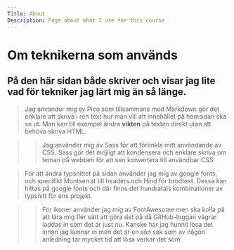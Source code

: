 ```yaml
---
Title: About
Description: Page about what I use for this course
---
```


Om teknikerna som används
==================

På den här sidan både skriver och visar jag lite vad för tekniker jag lärt mig än så länge.
-------------------

> Jag använder mig av Pico som tillsammans med Markdown gör det enklare att skriva i ren text hur man vill att  innehållet på hemsidan ska se ut. Man kan till exempel ändra **vikten** på texten direkt utan att behöva skriva HTML.

>> Jag använder mig av Sass för att förenkla mitt användande av CSS. Sass gör det möjligt att kondensera och enklare skriva om teman på webben för att sen konvertera till användbar CSS.

> För att ändra typsnittet på sidan använder jag mig av google fonts, och specifikt Montserrat till headers och Hind för brödtext. Dessa kan hittas på google fonts och där finns det hundratals kombinationer av typsnitt för ens projekt.

>> För ikoner använder jag mig av FontAwesome men ska kolla på att lära mig fler sätt att göra det på då GitHub-loggan vägrar laddas in som det är just nu. Kanske har jag hunnit lösa det innan jag lämnar in men det är en sån sak som av någon anledning tar mycket tid att lösa verkar det som.
